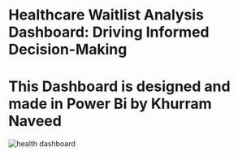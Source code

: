 # Healthcare Waitlist Analysis Dashboard: Driving Informed Decision-Making 
# This Dashboard is designed and made in Power Bi by Khurram Naveed 
![health dashboard](https://github.com/user-attachments/assets/ab57a96c-57d4-47d9-89b3-182f9a07b2c7)
